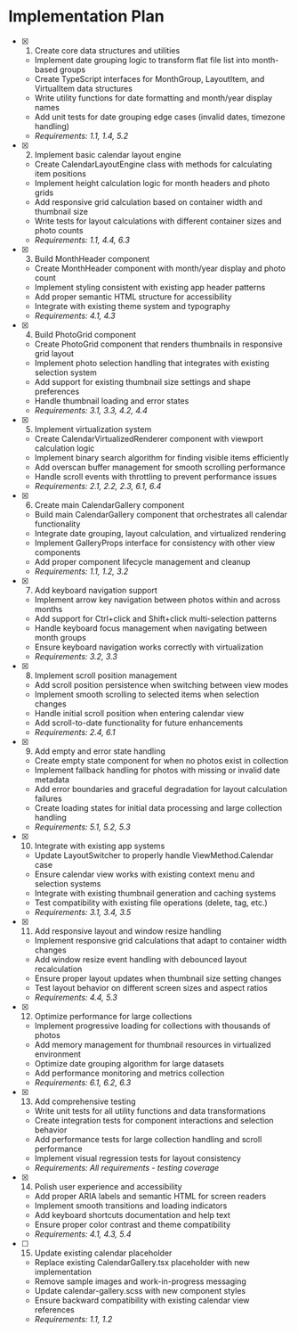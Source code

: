 # Implementation Plan

- [x] 1. Create core data structures and utilities

  - Implement date grouping logic to transform flat file list into month-based groups
  - Create TypeScript interfaces for MonthGroup, LayoutItem, and VirtualItem data structures
  - Write utility functions for date formatting and month/year display names
  - Add unit tests for date grouping edge cases (invalid dates, timezone handling)
  - _Requirements: 1.1, 1.4, 5.2_

- [x] 2. Implement basic calendar layout engine

  - Create CalendarLayoutEngine class with methods for calculating item positions
  - Implement height calculation logic for month headers and photo grids
  - Add responsive grid calculation based on container width and thumbnail size
  - Write tests for layout calculations with different container sizes and photo counts
  - _Requirements: 1.1, 4.4, 6.3_

- [x] 3. Build MonthHeader component

  - Create MonthHeader component with month/year display and photo count
  - Implement styling consistent with existing app header patterns
  - Add proper semantic HTML structure for accessibility
  - Integrate with existing theme system and typography
  - _Requirements: 4.1, 4.3_

- [x] 4. Build PhotoGrid component

  - Create PhotoGrid component that renders thumbnails in responsive grid layout
  - Implement photo selection handling that integrates with existing selection system
  - Add support for existing thumbnail size settings and shape preferences
  - Handle thumbnail loading and error states
  - _Requirements: 3.1, 3.3, 4.2, 4.4_

- [x] 5. Implement virtualization system

  - Create CalendarVirtualizedRenderer component with viewport calculation logic
  - Implement binary search algorithm for finding visible items efficiently
  - Add overscan buffer management for smooth scrolling performance
  - Handle scroll events with throttling to prevent performance issues
  - _Requirements: 2.1, 2.2, 2.3, 6.1, 6.4_

- [x] 6. Create main CalendarGallery component

  - Build main CalendarGallery component that orchestrates all calendar functionality
  - Integrate date grouping, layout calculation, and virtualized rendering
  - Implement GalleryProps interface for consistency with other view components
  - Add proper component lifecycle management and cleanup
  - _Requirements: 1.1, 1.2, 3.2_

- [x] 7. Add keyboard navigation support

  - Implement arrow key navigation between photos within and across months
  - Add support for Ctrl+click and Shift+click multi-selection patterns
  - Handle keyboard focus management when navigating between month groups
  - Ensure keyboard navigation works correctly with virtualization
  - _Requirements: 3.2, 3.3_

- [x] 8. Implement scroll position management

  - Add scroll position persistence when switching between view modes
  - Implement smooth scrolling to selected items when selection changes
  - Handle initial scroll position when entering calendar view
  - Add scroll-to-date functionality for future enhancements
  - _Requirements: 2.4, 6.1_

- [x] 9. Add empty and error state handling

  - Create empty state component for when no photos exist in collection
  - Implement fallback handling for photos with missing or invalid date metadata
  - Add error boundaries and graceful degradation for layout calculation failures
  - Create loading states for initial data processing and large collection handling
  - _Requirements: 5.1, 5.2, 5.3_

- [x] 10. Integrate with existing app systems

  - Update LayoutSwitcher to properly handle ViewMethod.Calendar case
  - Ensure calendar view works with existing context menu and selection systems
  - Integrate with existing thumbnail generation and caching systems
  - Test compatibility with existing file operations (delete, tag, etc.)
  - _Requirements: 3.1, 3.4, 3.5_

- [x] 11. Add responsive layout and window resize handling

  - Implement responsive grid calculations that adapt to container width changes
  - Add window resize event handling with debounced layout recalculation
  - Ensure proper layout updates when thumbnail size setting changes
  - Test layout behavior on different screen sizes and aspect ratios
  - _Requirements: 4.4, 5.3_

- [x] 12. Optimize performance for large collections

  - Implement progressive loading for collections with thousands of photos
  - Add memory management for thumbnail resources in virtualized environment
  - Optimize date grouping algorithm for large datasets
  - Add performance monitoring and metrics collection
  - _Requirements: 6.1, 6.2, 6.3_

- [x] 13. Add comprehensive testing

  - Write unit tests for all utility functions and data transformations
  - Create integration tests for component interactions and selection behavior
  - Add performance tests for large collection handling and scroll performance
  - Implement visual regression tests for layout consistency
  - _Requirements: All requirements - testing coverage_

- [x] 14. Polish user experience and accessibility

  - Add proper ARIA labels and semantic HTML for screen readers
  - Implement smooth transitions and loading indicators
  - Add keyboard shortcuts documentation and help text
  - Ensure proper color contrast and theme compatibility
  - _Requirements: 4.1, 4.3, 5.4_

- [ ] 15. Update existing calendar placeholder
  - Replace existing CalendarGallery.tsx placeholder with new implementation
  - Remove sample images and work-in-progress messaging
  - Update calendar-gallery.scss with new component styles
  - Ensure backward compatibility with existing calendar view references
  - _Requirements: 1.1, 1.2_
